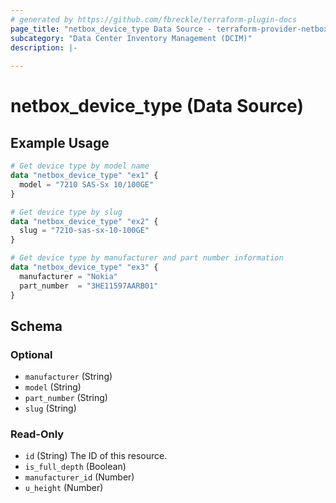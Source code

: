 ```yaml
---
# generated by https://github.com/fbreckle/terraform-plugin-docs
page_title: "netbox_device_type Data Source - terraform-provider-netbox"
subcategory: "Data Center Inventory Management (DCIM)"
description: |-
  
---
```


# netbox_device_type (Data Source)



## Example Usage

```terraform
# Get device type by model name
data "netbox_device_type" "ex1" {
  model = "7210 SAS-Sx 10/100GE"
}

# Get device type by slug
data "netbox_device_type" "ex2" {
  slug = "7210-sas-sx-10-100GE"
}

# Get device type by manufacturer and part number information
data "netbox_device_type" "ex3" {
  manufacturer = "Nokia"
  part_number  = "3HE11597AARB01"
}
```

<!-- schema generated by tfplugindocs -->
## Schema

### Optional

- `manufacturer` (String)
- `model` (String)
- `part_number` (String)
- `slug` (String)

### Read-Only

- `id` (String) The ID of this resource.
- `is_full_depth` (Boolean)
- `manufacturer_id` (Number)
- `u_height` (Number)


